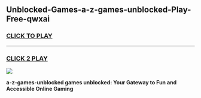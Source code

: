 
## Unblocked-Games-a-z-games-unblocked-Play-Free-qwxai
<h3>
<a href="https://premium76.site?title=a-z-games-unblocked&ref=10A">CLICK TO PLAY</a></h3>
<hr>

<h3>
<a href="https://premium76.site?title=a-z-games-unblocked&ref=10A">CLICK 2 PLAY</a>
  
</h3>

<a href="https://premium76.site?title=a-z-games-unblocked&ref=10A"><img src="https://clearcache.store/games.png"></a>


**a-z-games-unblocked games unblocked: Your Gateway to Fun and Accessible Online Gaming**
